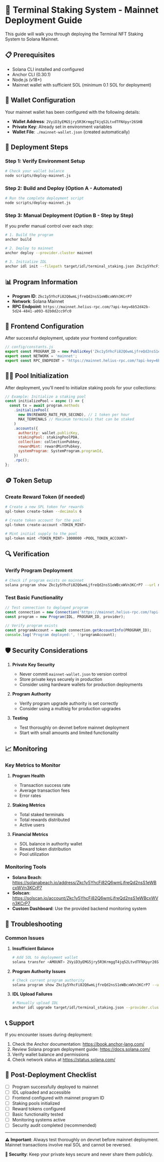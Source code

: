 # 🚀 Terminal Staking System - Mainnet Deployment Guide

This guide will walk you through deploying the Terminal NFT Staking System to Solana Mainnet.

## 📋 Prerequisites

- Solana CLI installed and configured
- Anchor CLI (0.30.1)
- Node.js (v18+)
- Mainnet wallet with sufficient SOL (minimum 0.1 SOL for deployment)

## 🔑 Wallet Configuration

Your mainnet wallet has been configured with the following details:
- **Wallet Address**: `2VyiD3yEMG5jry5R3KrmggT4jq52LtvdTFNXpyr26SHB`
- **Private Key**: Already set in environment variables
- **Wallet File**: `./mainnet-wallet.json` (created automatically)

## 🚀 Deployment Steps

### Step 1: Verify Environment Setup

```bash
# Check your wallet balance
node scripts/deploy-mainnet.js
```

### Step 2: Build and Deploy (Option A - Automated)

```bash
# Run the complete deployment script
node scripts/deploy-mainnet.js
```

### Step 3: Manual Deployment (Option B - Step by Step)

If you prefer manual control over each step:

```bash
# 1. Build the program
anchor build

# 2. Deploy to mainnet
anchor deploy --provider.cluster mainnet

# 3. Initialize IDL
anchor idl init --filepath target/idl/terminal_staking.json Zkc1y5YhcFi82Q6wmLjfreQd2nsS1eWBcxWVn3KCrP7 --provider.cluster mainnet
```

## 📊 Program Information

- **Program ID**: `Zkc1y5YhcFi82Q6wmLjfreQd2nsS1eWBcxWVn3KCrP7`
- **Network**: Solana Mainnet
- **RPC Endpoint**: `https://mainnet.helius-rpc.com/?api-key=6b52d42b-5d24-4841-a093-02b0d2cc9fc0`

## 🔧 Frontend Configuration

After successful deployment, update your frontend configuration:

```javascript
// config/constants.js
export const PROGRAM_ID = new PublicKey('Zkc1y5YhcFi82Q6wmLjfreQd2nsS1eWBcxWVn3KCrP7');
export const NETWORK = 'mainnet';
export const RPC_ENDPOINT = 'https://mainnet.helius-rpc.com/?api-key=6b52d42b-5d24-4841-a093-02b0d2cc9fc0';
```

## 🏊‍♂️ Pool Initialization

After deployment, you'll need to initialize staking pools for your collections:

```javascript
// Example: Initialize a staking pool
const initializePool = async () => {
  const tx = await program.methods
    .initializePool(
      new BN(REWARD_RATE_PER_SECOND), // 1 token per hour
      MAX_TERMINALS // Maximum terminals that can be staked
    )
    .accounts({
      authority: wallet.publicKey,
      stakingPool: stakingPoolPDA,
      collection: collectionPubkey,
      rewardMint: rewardMintPubkey,
      systemProgram: SystemProgram.programId,
    })
    .rpc();
};
```

## 🪙 Token Setup

### Create Reward Token (if needed)

```bash
# Create a new SPL token for rewards
spl-token create-token --decimals 6

# Create token account for the pool
spl-token create-account <TOKEN_MINT>

# Mint initial supply to the pool
spl-token mint <TOKEN_MINT> 1000000 <POOL_TOKEN_ACCOUNT>
```

## 🔍 Verification

### Verify Program Deployment

```bash
# Check if program exists on mainnet
solana program show Zkc1y5YhcFi82Q6wmLjfreQd2nsS1eWBcxWVn3KCrP7 --url mainnet-beta
```

### Test Basic Functionality

```javascript
// Test connection to deployed program
const connection = new Connection('https://mainnet.helius-rpc.com/?api-key=6b52d42b-5d24-4841-a093-02b0d2cc9fc0');
const program = new Program(IDL, PROGRAM_ID, provider);

// Verify program exists
const programAccount = await connection.getAccountInfo(PROGRAM_ID);
console.log('Program deployed:', !!programAccount);
```

## 🛡️ Security Considerations

1. **Private Key Security**
   - Never commit `mainnet-wallet.json` to version control
   - Store private keys securely in production
   - Consider using hardware wallets for production deployments

2. **Program Authority**
   - Verify program upgrade authority is set correctly
   - Consider using a multisig for production upgrades

3. **Testing**
   - Test thoroughly on devnet before mainnet deployment
   - Start with small amounts and limited functionality

## 📈 Monitoring

### Key Metrics to Monitor

1. **Program Health**
   - Transaction success rate
   - Average transaction fees
   - Error rates

2. **Staking Metrics**
   - Total staked terminals
   - Total rewards distributed
   - Active users

3. **Financial Metrics**
   - SOL balance in authority wallet
   - Reward token distribution
   - Pool utilization

### Monitoring Tools

- **Solana Beach**: https://solanabeach.io/address/Zkc1y5YhcFi82Q6wmLjfreQd2nsS1eWBcxWVn3KCrP7
- **Solscan**: https://solscan.io/account/Zkc1y5YhcFi82Q6wmLjfreQd2nsS1eWBcxWVn3KCrP7
- **Custom Dashboard**: Use the provided backend monitoring system

## 🚨 Troubleshooting

### Common Issues

1. **Insufficient Balance**
   ```bash
   # Add SOL to deployment wallet
   solana transfer <AMOUNT> 2VyiD3yEMG5jry5R3KrmggT4jq52LtvdTFNXpyr26SHB --url mainnet-beta
   ```

2. **Program Authority Issues**
   ```bash
   # Check current program authority
   solana program show Zkc1y5YhcFi82Q6wmLjfreQd2nsS1eWBcxWVn3KCrP7 --url mainnet-beta
   ```

3. **IDL Upload Failures**
   ```bash
   # Manually upload IDL
   anchor idl upgrade target/idl/terminal_staking.json --provider.cluster mainnet
   ```

## 📞 Support

If you encounter issues during deployment:

1. Check the Anchor documentation: https://book.anchor-lang.com/
2. Review Solana program deployment guide: https://docs.solana.com/
3. Verify wallet balance and permissions
4. Check network status at https://status.solana.com/

## 🎉 Post-Deployment Checklist

- [ ] Program successfully deployed to mainnet
- [ ] IDL uploaded and accessible
- [ ] Frontend configured with mainnet program ID
- [ ] Staking pools initialized
- [ ] Reward tokens configured
- [ ] Basic functionality tested
- [ ] Monitoring systems active
- [ ] Security audit completed (recommended)

---

**⚠️ Important**: Always test thoroughly on devnet before mainnet deployment. Mainnet transactions involve real SOL and cannot be reversed.

**🔐 Security**: Keep your private keys secure and never share them publicly.
